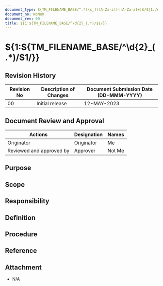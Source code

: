 ```yaml
---
document_type: ${TM_FILENAME_BASE/^.*[\s_]([A-Za-z])([A-Za-z]+)$/${1:/downcase}$2/}
document_no: NoNum
document_rev: 00
title: ${1:${TM_FILENAME_BASE/^\d{2}_(.*)/$1/}}
---
```


# ${1:${TM_FILENAME_BASE/^\d{2}_(.*)/$1/}}

## Revision History

| Revision No | Description of Changes | Document Submission Date (DD-MMM-YYYY) |
| ----------- | ---------------------- | -------------------------------------- |
| 00          | Initial release        | 12-MAY-2023                            |

## Document Review and Approval

| Actions                  | Designation | Names  |
| ------------------------ | ----------- | ------ |
| Originator               | Originator  | Me     |
| Reviewed and approved by | Approver    | Not Me |

## Purpose



## Scope



## Responsibility



## Definition



## Procedure



## Reference



## Attachment

- N/A
